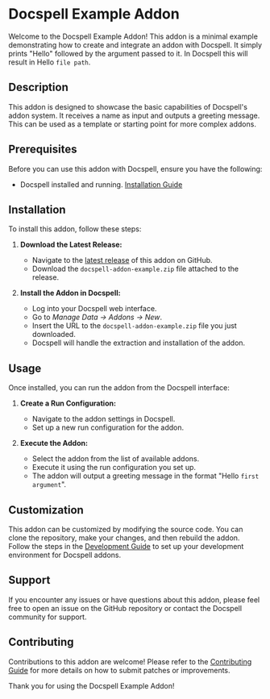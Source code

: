 # Docspell Example Addon

Welcome to the Docspell Example Addon! This addon is a minimal example demonstrating how to create and integrate an addon with Docspell. It simply prints "Hello" followed by the argument passed to it. In Docspell this will result in Hello `file path`.

## Description

This addon is designed to showcase the basic capabilities of Docspell's addon system. It receives a name as input and outputs a greeting message. This can be used as a template or starting point for more complex addons.

## Prerequisites

Before you can use this addon with Docspell, ensure you have the following:

- Docspell installed and running. [Installation Guide](https://docspell.org/docs/install/quickstart/)

## Installation

To install this addon, follow these steps:

1. **Download the Latest Release:**
   - Navigate to the [latest release](https://github.com/tiborr/docspell-addon-example/releases/latest) of this addon on GitHub.
   - Download the `docspell-addon-example.zip` file attached to the release.

2. **Install the Addon in Docspell:**
   - Log into your Docspell web interface.
   - Go to _Manage Data -> Addons -> New_.
   - Insert the URL to the `docspell-addon-example.zip` file you just downloaded.
   - Docspell will handle the extraction and installation of the addon.

## Usage

Once installed, you can run the addon from the Docspell interface:

1. **Create a Run Configuration:**
   - Navigate to the addon settings in Docspell.
   - Set up a new run configuration for the addon.

2. **Execute the Addon:**
   - Select the addon from the list of available addons.
   - Execute it using the run configuration you set up.
   - The addon will output a greeting message in the format "Hello `first argument`".

## Customization

This addon can be customized by modifying the source code. You can clone the repository, make your changes, and then rebuild the addon. Follow the steps in the [Development Guide](https://docspell.org/docs/dev/development/) to set up your development environment for Docspell addons.

## Support

If you encounter any issues or have questions about this addon, please feel free to open an issue on the GitHub repository or contact the Docspell community for support.

## Contributing

Contributions to this addon are welcome! Please refer to the [Contributing Guide](https://docspell.org/docs/dev/documentation/) for more details on how to submit patches or improvements.

Thank you for using the Docspell Example Addon!
